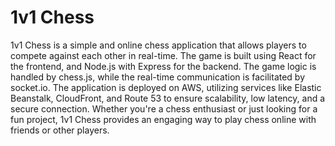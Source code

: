 # 1v1 Chess

1v1 Chess is a simple and online chess application that allows players to compete against each other in real-time. The game is built using React for the frontend, and Node.js with Express for the backend. 
The game logic is handled by chess.js, while the real-time communication is facilitated by socket.io. The application is deployed on AWS, utilizing services like Elastic Beanstalk, CloudFront, and Route 53 to ensure scalability, low latency, and a secure connection. 
Whether you're a chess enthusiast or just looking for a fun project, 1v1 Chess provides an engaging way to play chess online with friends or other players.

